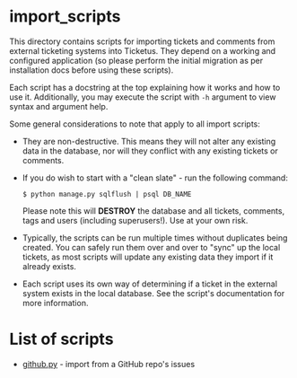 import_scripts
==============

This directory contains scripts for importing tickets and comments from
external ticketing systems into Ticketus. They depend on a working and 
configured application (so please perform the initial migration as per
installation docs before using these scripts).

Each script has a docstring at the top explaining how it works and how to
use it. Additionally, you may execute the script with `-h` argument to view
syntax and argument help.

Some general considerations to note that apply to all import scripts:

* They are non-destructive. This means they will not alter any existing data
  in the database, nor will they conflict with any existing tickets or comments.

* If you do wish to start with a "clean slate" - run the following command:
   
  `$ python manage.py sqlflush | psql DB_NAME`

  Please note this will **DESTROY** the database and all tickets, comments, tags
  and users (including superusers!). Use at your own risk.
  
* Typically, the scripts can be run multiple times without duplicates being created.
  You can safely run them over and over to "sync" up the local tickets, as most scripts
  will update any existing data they import if it already exists.

* Each script uses its own way of determining if a ticket in the external system
  exists in the local database. See the script's documentation for more information.

List of scripts
===============

* [github.py](https://github.com/sjkingo/ticketus/blob/master/import_scripts/github.py) - import from a GitHub repo's issues

